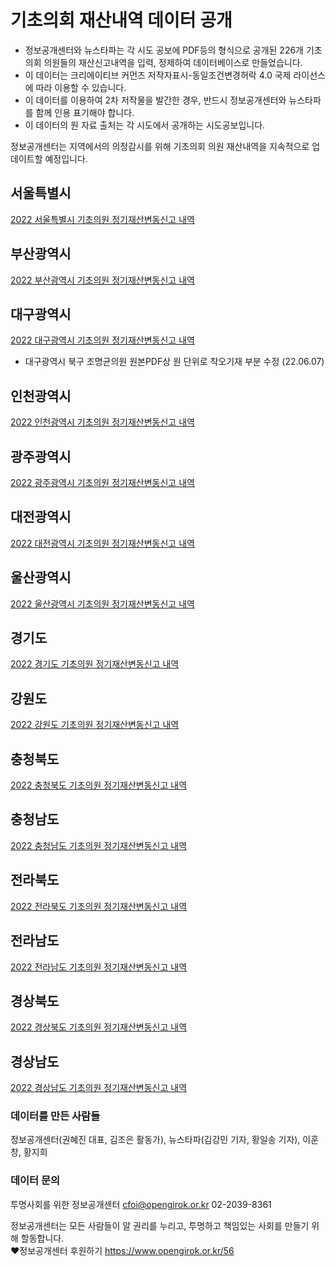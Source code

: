 # 기초의회 재산내역 데이터 공개 

* 정보공개센터와 뉴스타파는 각 시도 공보에 PDF등의 형식으로 공개된 226개 기초의회 의원들의 재산신고내역을 입력, 정제하여 데이터베이스로 만들었습니다.
* 이 데이터는 크리에이티브 커먼즈 저작자표시-동일조건변경허락 4.0 국제 라이선스에 따라 이용할 수 있습니다.
* 이 데이터를 이용하여 2차 저작물을 발간한 경우, 반드시 정보공개센터와 뉴스타파를 함께 인용 표기해야 합니다.
* 이 데이터의 원 자료 출처는 각 시도에서 공개하는 시도공보입니다.

정보공개센터는 지역에서의 의정감시를 위해 기초의회 의원 재산내역을 지속적으로 업데이트할 예정입니다.


## 서울특별시

[2022 서울특별시 기초의원 정기재산변동신고 내역](https://docs.google.com/spreadsheets/d/19BTC9h7P79vRf9_5V6Tq1W1Zfyx7sHooKTOSvX3MRJk/edit?usp=sharing)

## 부산광역시

[2022 부산광역시 기초의원 정기재산변동신고 내역](https://docs.google.com/spreadsheets/d/1oevvLgc-DxweCkpA65C4yN1tItHpxjpeDPCzsZs_Sm0/edit?usp=sharing)

## 대구광역시

[2022 대구광역시 기초의원 정기재산변동신고 내역](https://docs.google.com/spreadsheets/d/17SJD9uYuSq3nRNiUFe_slYsYe9_pDh9h8MBTjxTCW0E/edit?usp=sharing)

* 대구광역시 북구 조명균의원 원본PDF상 원 단위로 착오기재 부분 수정 (22.06.07)



## 인천광역시

[2022 인천광역시 기초의원 정기재산변동신고 내역](https://docs.google.com/spreadsheets/d/17i_wAPZpAc_jIg-mwGG4Zxxv371jKA53KAu_Cr7chWo/edit?usp=sharing)

## 광주광역시

[2022 광주광역시 기초의원 정기재산변동신고 내역](https://docs.google.com/spreadsheets/d/1dXJ4MV6r-DOuP1_x4GA5KZE-SX5utNQwOA6qGTOuGPo/edit?usp=sharing)

## 대전광역시

[2022 대전광역시 기초의원 정기재산변동신고 내역](https://docs.google.com/spreadsheets/d/1VsBCDXHR-dvhdwyksyN6XBHhZQHec2gL4S_TA6tqq8w/edit?usp=sharing)

## 울산광역시

[2022 울산광역시 기초의원 정기재산변동신고 내역](https://docs.google.com/spreadsheets/d/1JonRPsGoxvTxf7DfTRdYi_7syyVUc4RaeTIWJZ-TZM8/edit?usp=sharing)

## 경기도

[2022 경기도 기초의원 정기재산변동신고 내역](https://docs.google.com/spreadsheets/d/1Z0pcOWV-FBM1je82uKFLwbp-WyFOiZHl8FZoxVXoznc/edit?usp=sharing)

## 강원도

[2022 강원도 기초의원 정기재산변동신고 내역](https://docs.google.com/spreadsheets/d/1vH0_FF0bvBHOYSv32sAlCWhCSyKM7fs60pbakdl5xB0/edit?usp=sharing)

## 충청북도

[2022 충청북도 기초의원 정기재산변동신고 내역](https://docs.google.com/spreadsheets/d/12jFWzhoFhnG5v1Wr2q2A4ggwJDfJm_wPRjIik1C3lYs/edit?usp=sharing)

## 충청남도

[2022 충청남도 기초의원 정기재산변동신고 내역](https://docs.google.com/spreadsheets/d/1NwqhLz-aIiTbHZqLDfN2rRLgunp5IRs9suBSxJlXy34/edit?usp=sharing)

## 전라북도

[2022 전라북도 기초의원 정기재산변동신고 내역](https://docs.google.com/spreadsheets/d/1jqqvwX5KB7rY_aCjlUfdVfKKlJxouRbKeNkyNNqrYZw/edit?usp=sharing)

## 전라남도

[2022 전라남도 기초의원 정기재산변동신고 내역](https://docs.google.com/spreadsheets/d/1bRgqqI3FUQAql37z0rR7HkZCel0ti8OM5NqlX8cVW-M/edit?usp=sharing)

## 경상북도

[2022 경상북도 기초의원 정기재산변동신고 내역](https://docs.google.com/spreadsheets/d/1CNuHiInfEfPfkVOEOWWrKuhzpzGyQgExK6DbuLx6vM4/edit?usp=sharing)

## 경상남도

[2022 경상남도 기초의원 정기재산변동신고 내역](https://docs.google.com/spreadsheets/d/1Q4NPMRW0tPrrQiGqo2FhvzWoSLZYfuWHPg7lE1Y2UIU/edit?usp=sharing)



### 데이터를 만든 사람들
정보공개센터(권혜진 대표, 김조은 활동가), 뉴스타파(김강민 기자, 황일송 기자), 이훈창, 황지희 


### 데이터 문의
투명사회를 위한 정보공개센터 cfoi@opengirok.or.kr 02-2039-8361  
  
정보공개센터는 모든 사람들이 알 권리를 누리고, 투명하고 책임있는 사회를 만들기 위해 할동합니다.  
♥️정보공개센터 후원하기 https://www.opengirok.or.kr/56
